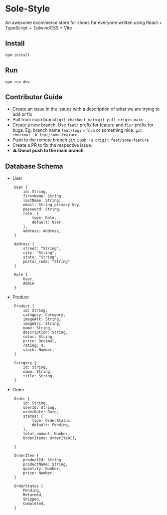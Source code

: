 # Sole-Style

An awesome ecommerce store for shoes for everyone written using React + TypeScript + TailwindCSS + Vite

## Install
`npm install`


## Run

`npm run dev`


## Contributor Guide
- Create an issue in the issues with a description of what we are trying to add or fix
- Pull from main branch
    `git checkout main`
    `git pull origin main`
- Create a new branch. Use `feat/` prefix for feature and `fix/` prefix for bugs. Eg: branch name `feat/login-form` or something nice.
    `git checkout -b feat/some-feature`
- Push to the remote branch
    `git push -u origin feat/some-feature`
- Create a PR to fix the respective issue.
- ⚠️ **Donot push to the main branch**


## Database Schema
* User
```
    User {
        id: String,
        firstName: String,
        lastName: String,
        email: String primary key,
        password: String,
        role: {
            type: Role,
            default: User,
        },
        address: Address,
    }

    Address {
        street: "String",
        city: "String",
        state: "String",
        postal_code: "String"
    }

    Role {
        User,
        Admin
    }
```

* Product
```
    Product {
        id: String,
        category: Category,
        imageAlt: String,
        imageSrc: String,
        name: String,
        description: String,
        color: String,
        price: Decimal,
        rating: 4,
        stock: Number,
    }

    Category {
        id: String,
        name: String,
        title: String,
    }
```

* Order
```
    Order {
        id: String,
        userId: String,
        orderDate: Date,
        status: {
            type: OrderStatus,
            default: Pending,
        },
        total_amount: Number,
        OrderItems: OrderItem[],

    }

    OrderItem {
        productId: String,
        productName: String,
        quantity: Number,
        price: Number,
    }

    OrderStatus {
        Pending,
        Returned,
        Shipped,
        Completed,
    }
```